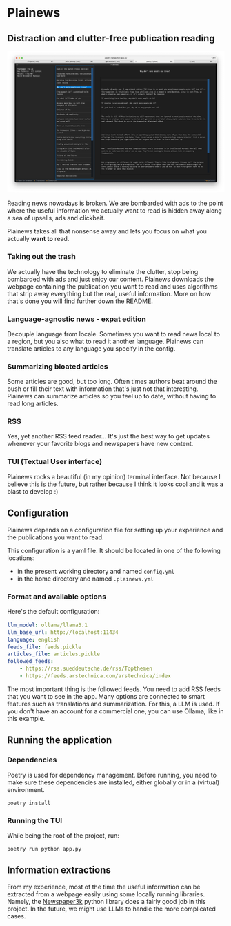 # Plainews
## Distraction and clutter-free publication reading

![Plainews screenshot](images/plainews_screenshot.jpg)

Reading news nowadays is broken. We are bombarded with ads to the point where the useful information we actually want to read is hidden away along a sea of upsells, ads and clickbait.

Plainews takes all that nonsense away and lets you focus on what you actually __want to__ read.

### Taking out the trash

We actually have the technology to eliminate the clutter, stop being bombarded with ads and just enjoy our content. Plainews downloads the webpage containing the publication you want to read and uses algorithms that strip away everything but the real, useful information. More on how that's done you will find further down the README.

### Language-agnostic news - expat edition

Decouple language from locale. Sometimes you want to read news local to a region, but you also what to read it another language. Plainews can translate articles to any language you specify in the config.

### Summarizing bloated articles

Some articles are good, but too long. Often times authors beat around the bush or fill their text with information that's just not that interesting. Plainews can summarize articles so you feel up to date, without having to read long articles.

### RSS

Yes, yet another RSS feed reader...
It's just the best way to get updates whenever your favorite blogs and newspapers have new content.

### TUI (Textual User interface)

Plainews rocks a beautiful (in my opinion) terminal interface. Not because I believe this is the future, but rather because I think it looks cool and it was a blast to develop :)

## Configuration

Plainews depends on a configuration file for setting up your experience and the publications you want to read. 

This configuration is a yaml file. It should be located in one of the following locations:
* in the present working directory and named `config.yml`
* in the home directory and named `.plainews.yml`

### Format and available options

Here's the default configuration:

```yaml
llm_model: ollama/llama3.1
llm_base_url: http://localhost:11434
language: english
feeds_file: feeds.pickle
articles_file: articles.pickle
followed_feeds:
    - https://rss.sueddeutsche.de/rss/Topthemen
    - https://feeds.arstechnica.com/arstechnica/index
```

The most important thing is the followed feeds. You need to add RSS feeds that you want to see in the app.
Many options are connected to smart features such as translations and summarization. For this, a LLM is used. If you don't have an account for a commercial one, you can use Ollama, like in this example.

## Running the application

### Dependencies

Poetry is used for dependency management. Before running, you need to make sure these dependencies are installed, either globally or in a (virtual) environment.

```commandline
poetry install
```

### Running the TUI

While being the root of the project, run:

```commandline
poetry run python app.py
```

## Information extractions

From my experience, most of the time the useful information can be extracted from a webpage easily using some locally running libraries. Namely, the [Newspaper3k](https://github.com/codelucas/newspaper/) python library does a fairly good job in this project.
In the future, we might use LLMs to handle the more complicated cases.